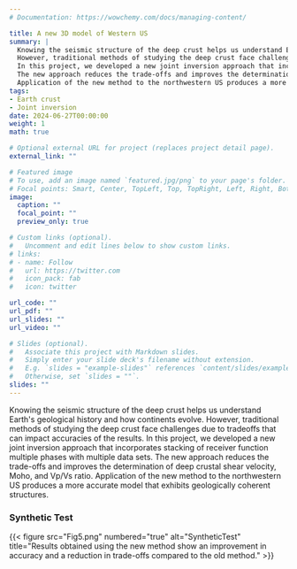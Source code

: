 ```yaml
---
# Documentation: https://wowchemy.com/docs/managing-content/

title: A new 3D model of Western US
summary: |
  Knowing the seismic structure of the deep crust helps us understand Earth's geological history and how continents evolve. 
  However, traditional methods of studying the deep crust face challenges due to tradeoffs that can impact accuracies of the results. 
  In this project, we developed a new joint inversion approach that incorporates stacking of receiver function multiple phases with multiple data sets.
  The new approach reduces the trade-offs and improves the determination of deep crustal shear velocity, Moho, and Vp/Vs ratio.
  Application of the new method to the northwestern US produces a more accurate model that exhibits geologically coherent structures.
tags:
- Earth crust
- Joint inversion
date: 2024-06-27T00:00:00
weight: 1
math: true

# Optional external URL for project (replaces project detail page).
external_link: ""

# Featured image
# To use, add an image named `featured.jpg/png` to your page's folder.
# Focal points: Smart, Center, TopLeft, Top, TopRight, Left, Right, BottomLeft, Bottom, BottomRight.
image:
  caption: ""
  focal_point: ""
  preview_only: true

# Custom links (optional).
#   Uncomment and edit lines below to show custom links.
# links:
# - name: Follow
#   url: https://twitter.com
#   icon_pack: fab
#   icon: twitter

url_code: ""
url_pdf: ""
url_slides: ""
url_video: ""

# Slides (optional).
#   Associate this project with Markdown slides.
#   Simply enter your slide deck's filename without extension.
#   E.g. `slides = "example-slides"` references `content/slides/example-slides.md`.
#   Otherwise, set `slides = ""`.
slides: ""
---
```


Knowing the seismic structure of the deep crust helps us understand Earth's geological history and how continents evolve.
  However, traditional methods of studying the deep crust face challenges due to tradeoffs that can impact accuracies of the results.
  In this project, we developed a new joint inversion approach that incorporates stacking of receiver function multiple phases with multiple data sets.
  The new approach reduces the trade-offs and improves the determination of deep crustal shear velocity, Moho, and Vp/Vs ratio.
  Application of the new method to the northwestern US produces a more accurate model that exhibits geologically coherent structures.

### Synthetic Test

{{< figure src="Fig5.png" numbered="true" alt="SyntheticTest" title="Results obtained using the new method show an improvement in accuracy and a reduction in trade-offs compared to the old method." >}}
